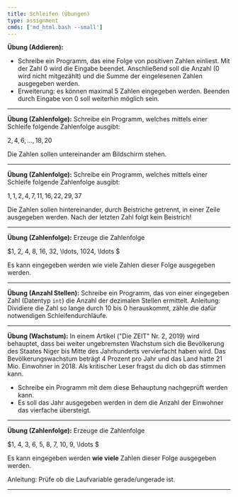```yaml
---
title: Schleifen (Übungen)
type: assignment
cmds: ['md_html.bash --small']
---
```





**Übung (Addieren):**

- Schreibe ein Programm, das eine Folge von positiven Zahlen einliest. 
Mit der Zahl 0 wird die Eingabe beendet.
Anschließend soll die Anzahl (0 wird nicht mitgezählt) und die Summe der eingelesenen Zahlen ausgegeben werden.
- Erweiterung: es können maximal 5 Zahlen eingegeben werden.
Beenden durch Eingabe von 0 soll weiterhin möglich sein.



---


**Übung (Zahlenfolge):**
Schreibe ein Programm, welches mittels einer Schleife folgende Zahlenfolge ausgibt: 

$2, 4, 6, \ldots, 18, 20$

Die Zahlen sollen untereinander am Bildschirm stehen.



---


**Übung (Zahlenfolge):**
Schreibe ein Programm, welches mittels einer Schleife folgende Zahlenfolge ausgibt: 

$1, 1, 2, 4, 7, 11, 16, 22, 29, 37$

Die Zahlen sollen hintereinander, durch Beistriche getrennt, in einer Zeile ausgegeben werden.
Nach der letzten Zahl folgt kein Beistrich!



---


**Übung (Zahlenfolge):**
Erzeuge die Zahlenfolge

$1, 2, 4, 8, 16, 32, \ldots, 1024, \ldots $

Es kann eingegeben werden wie viele Zahlen dieser Folge ausgegeben werden.



---

**Übung (Anzahl Stellen):**
Schreibe ein Programm, das von einer eingegeben Zahl (Datentyp `int`) die Anzahl der dezimalen Stellen ermittelt. Anleitung: Dividiere die Zahl so lange durch 10 bis 0 herauskommt, zähle die dafür notwendigen Schleifendurchläufe.



---

**Übung (Wachstum):**
In einem Artikel ("Die ZEIT" Nr. 2, 2019) wird behauptet, dass bei weiter ungebremsten Wachstum sich die Bevölkerung des Staates Niger bis Mitte des Jahrhunderts vervierfacht haben wird. Das Bevölkerungswachstum beträgt 4 Prozent pro Jahr und das Land hatte 21 Mio. Einwohner in 2018.
Als kritischer Leser fragst du dich ob das stimmen kann.

- Schreibe ein Programm mit dem diese Behauptung nachgeprüft werden kann.
- Es soll das Jahr ausgegeben werden in dem die Anzahl der Einwohner das vierfache übersteigt.



---

**Übung (Zahlenfolge):**
Erzeuge die Zahlenfolge

$1, 4, 3, 6, 5, 8, 7, 10, 9, \ldots $

Es kann eingegeben werden **wie viele** Zahlen dieser Folge ausgegeben werden.

Anleitung:
Prüfe ob die Laufvariable gerade/ungerade ist.



---


